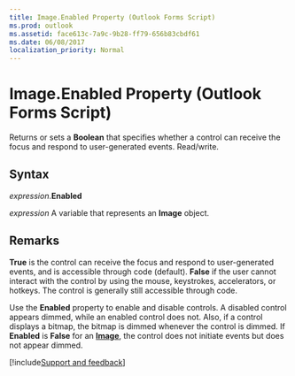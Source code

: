 ```yaml
---
title: Image.Enabled Property (Outlook Forms Script)
ms.prod: outlook
ms.assetid: face613c-7a9c-9b28-ff79-656b83cbdf61
ms.date: 06/08/2017
localization_priority: Normal
---
```



# Image.Enabled Property (Outlook Forms Script)

Returns or sets a  **Boolean** that specifies whether a control can receive the focus and respond to user-generated events. Read/write.


## Syntax

_expression_.**Enabled**

_expression_ A variable that represents an  **Image** object.


## Remarks

 **True** is the control can receive the focus and respond to user-generated events, and is accessible through code (default). **False** if the user cannot interact with the control by using the mouse, keystrokes, accelerators, or hotkeys. The control is generally still accessible through code.

Use the  **Enabled** property to enable and disable controls. A disabled control appears dimmed, while an enabled control does not. Also, if a control displays a bitmap, the bitmap is dimmed whenever the control is dimmed. If **Enabled** is **False** for an **[Image](Outlook.image.md)**, the control does not initiate events but does not appear dimmed.

[!include[Support and feedback](~/includes/feedback-boilerplate.md)]